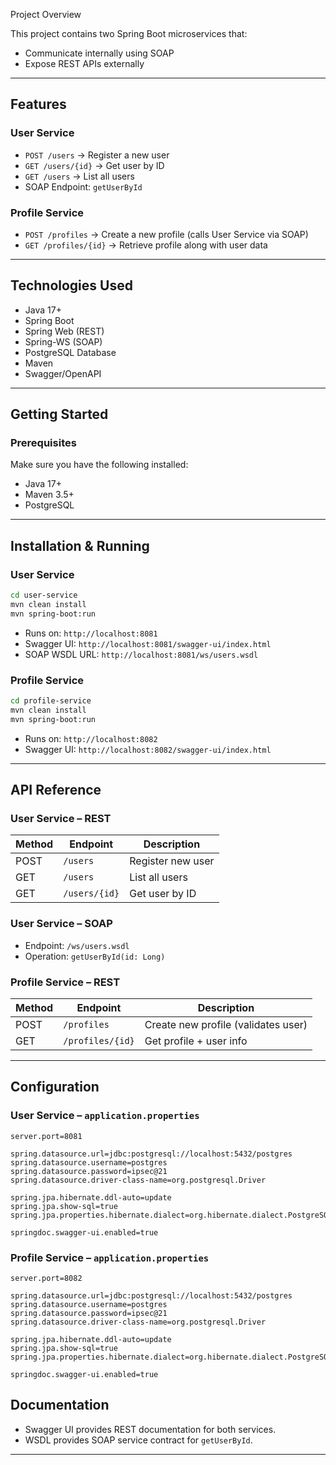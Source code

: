  Project Overview

This project contains two Spring Boot microservices that:
- Communicate internally using SOAP
- Expose REST APIs externally
---

##  Features

###  User Service
- `POST /users` → Register a new user
- `GET /users/{id}` → Get user by ID
- `GET /users` → List all users
- SOAP Endpoint: `getUserById`

###  Profile Service
- `POST /profiles` → Create a new profile (calls User Service via SOAP)
- `GET /profiles/{id}` → Retrieve profile along with user data

---

##  Technologies Used

- Java 17+
- Spring Boot
- Spring Web (REST)
- Spring-WS (SOAP)
- PostgreSQL Database
- Maven
- Swagger/OpenAPI

---

##  Getting Started

### Prerequisites

Make sure you have the following installed:

- Java 17+
- Maven 3.5+
- PostgreSQL

---

## Installation & Running

###  User Service

```bash
cd user-service
mvn clean install
mvn spring-boot:run
```

- Runs on: `http://localhost:8081`
- Swagger UI: `http://localhost:8081/swagger-ui/index.html`
- SOAP WSDL URL: `http://localhost:8081/ws/users.wsdl`

### Profile Service

```bash
cd profile-service
mvn clean install
mvn spring-boot:run
```

- Runs on: `http://localhost:8082`
- Swagger UI: `http://localhost:8082/swagger-ui/index.html`

---

## API Reference

### User Service – REST

| Method | Endpoint     | Description         |
|--------|--------------|---------------------|
| POST   | `/users`     | Register new user   |
| GET    | `/users`     | List all users      |
| GET    | `/users/{id}`| Get user by ID      |

### User Service – SOAP

- Endpoint: `/ws/users.wsdl`
- Operation: `getUserById(id: Long)`

### Profile Service – REST

| Method | Endpoint        | Description                          |
|--------|------------------|--------------------------------------|
| POST   | `/profiles`      | Create new profile (validates user)  |
| GET    | `/profiles/{id}` | Get profile + user info              |

---

## Configuration

### User Service – `application.properties`

```properties
server.port=8081

spring.datasource.url=jdbc:postgresql://localhost:5432/postgres
spring.datasource.username=postgres
spring.datasource.password=ipsec@21
spring.datasource.driver-class-name=org.postgresql.Driver

spring.jpa.hibernate.ddl-auto=update
spring.jpa.show-sql=true
spring.jpa.properties.hibernate.dialect=org.hibernate.dialect.PostgreSQLDialect

springdoc.swagger-ui.enabled=true
```

### Profile Service – `application.properties`

```properties
server.port=8082

spring.datasource.url=jdbc:postgresql://localhost:5432/postgres
spring.datasource.username=postgres
spring.datasource.password=ipsec@21
spring.datasource.driver-class-name=org.postgresql.Driver

spring.jpa.hibernate.ddl-auto=update
spring.jpa.show-sql=true
spring.jpa.properties.hibernate.dialect=org.hibernate.dialect.PostgreSQLDialect

springdoc.swagger-ui.enabled=true
```

##  Documentation

- Swagger UI provides REST documentation for both services.
- WSDL provides SOAP service contract for `getUserById`.

---
